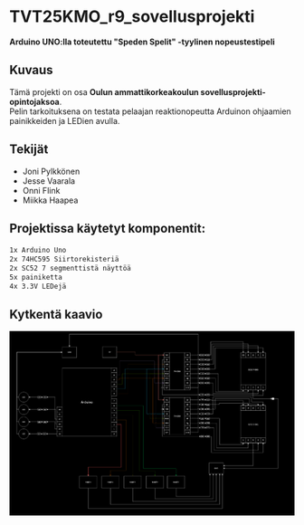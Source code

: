 # TVT25KMO_r9_sovellusprojekti

**Arduino UNO:lla toteutettu "Speden Spelit" -tyylinen nopeustestipeli**  

## Kuvaus
Tämä projekti on osa **Oulun ammattikorkeakoulun sovellusprojekti-opintojaksoa**.  
Pelin tarkoituksena on testata pelaajan reaktionopeutta Arduinon ohjaamien painikkeiden ja LEDien avulla.

## Tekijät
- Joni Pylkkönen
- Jesse Vaarala
- Onni Flink
- Miikka Haapea

Projektissa käytetyt komponentit:
---

```
1x Arduino Uno
2x 74HC595 Siirtorekisteriä
2x SC52 7 segmenttistä näyttöä
5x painiketta
4x 3.3V LEDejä
```

Kytkentä kaavio
-----

![projektion kytkentä kaavio](docs/kytkentaKaavio.png)